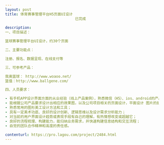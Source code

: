 ```yaml
---                
layout: post       
title: 体育赛事管理平台H5页面UI设计
                                已完成
           
description: 
一、项目描述：

篮球赛事管理平台UI设计，约30个页面

二、主要功能点：

注册、报名、数据呈现、在线支付等

三、可参考产品：

我奥篮球： http://www.woaoo.net/
篮值：http://www.ballgene.com/

四、人员要求：

- 有手机APP设计界面方面的从业经验（线上产品案例），熟悉微信（H5）、ios、android的产品，熟知同类产品设计规范，了解产品内涵，懂交互；
- 能根据公司产品要求设计出相应的效果图，以及公司项目相关的页面设计，平面设计 图片的处理! 
- 熟悉常用的图形美工设计方法和工具；
- 具有一定美术功底、良好的设计创新、逻辑思维以及设计需求分析能力；
- 对当前的用户界面设计趋势或表现手段有自己的理解，有热情想改变或超越它；
- 良好的流程梳理、构建能力，能归纳业务需求，并快速构建信息结构和交互流程；
- 自觉的团队合作精神和高度的责任感。
     
contenturl: https://pro.lagou.com/project/2484.html      
---                 
```

